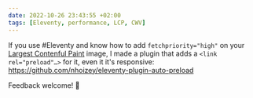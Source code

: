 ```yaml
---
date: 2022-10-26 23:43:55 +02:00
tags: [Eleventy, performance, LCP, CWV]
---
```


If you use #Eleventy and know how to add `fetchpriority="high"` on your [Largest Contenful Paint](https://web.dev/lcp/) image, I made a plugin that adds a `<link rel="preload"…>` for it, even it it's responsive: https://github.com/nhoizey/eleventy-plugin-auto-preload

Feedback welcome! 🙏
